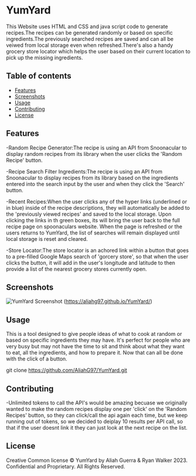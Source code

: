 # YumYard
This Website uses HTML and CSS and java script code to generate recipes.The recipes can be generated randomly or based on specific ingredients.The previously searched recipes are saved and can all be veiwed from local storage even when refreshed.There's also a handy grocery store locator which helps the user based on their current location to pick up the missing ingredients.

## Table of contents
- [Features](#features)
- [Screenshots](#screenshots)
- [Usage](#usage)
- [Contributing](#contributing)
- [License](#license)

## Features
-Random Recipe Generator:The recipe is using an API from Snoonacular to display random recipes from its library when the user clicks the 'Random Recipe' button.

-Recipe Search Filter Ingredients:The recipe is using an API from Snoonacular to display recipes from its library based on the ingredients entered into the search input  by the user and when they click the 'Search' button.

-Recent Recipes:When the user clicks any of the hyper links (underlined or in blue) inside of the recipe descriptions, they will automatically be added to the 'previously viewed recipes' and saved to the local storage. Upon clicking the links in th green boxes, its will bring the user back to the full recipe page on spoonaculars website. When the page is refreshed or the users returns to YumYard, the list of searches will remain displayed until local storage is reset and cleared.

-Store Locator:The store locator is an achored link within a button that goes to a pre-filled Google Maps search of 'gorcery store', so that when the user clicks the button, it will add in the user's longitude and latitude to then provide a list of the nearest grocery stores currently open.



## Screenshots
![YumYard Screenshot](./assets/images/project%201Recording%202024-01-05%20131244.gif) (https://aliahg97.github.io/YumYard/)

## Usage 
This is a tool designed to give people ideas of what to cook at random or based on specific ingredients they may have. It's perfect for people who are very busy but may not have the time to sit and think about what they want to eat, all the ingredients, and how to prepare it. Now that can all be done with the click of a button.

git clone https://github.com/AliahG97/YumYard.git

## Contributing
-Unlimited tokens to call the API's would be amazing becuase we originally wanted to make the random recipes display one per 'click' on the 'Random Recipes' button, so they can click/call the api again each time, but we keep running out of tokens, so we decided to deiplay 10 results per API call, so that if the user doesnt link it they can just look at the next recipe on the list.

## License
Creative Common license
© YumYard by Aliah Guerra & Ryan Walker 2023. Confidential and Proprietary. All Rights Reserved.
